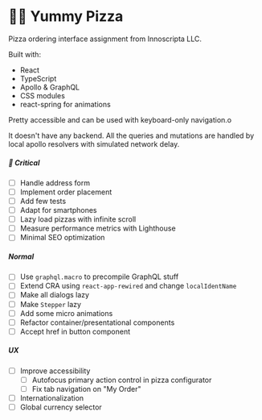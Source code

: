 # 🍕😋 Yummy Pizza

Pizza ordering interface assignment from Innoscripta LLC.

Built with:

- React
- TypeScript
- Apollo & GraphQL
- CSS modules
- react-spring for animations

Pretty accessible and can be used with keyboard-only navigation.o

It doesn't have any backend. All the queries and mutations are handled by local apollo resolvers with simulated network delay.

##### 📌 Critical

- [ ] Handle address form
- [ ] Implement order placement
- [ ] Add few tests
- [ ] Adapt for smartphones
- [ ] Lazy load pizzas with infinite scroll
- [ ] Measure performance metrics with Lighthouse
- [ ] Minimal SEO optimization

##### Normal

- [ ] Use `graphql.macro` to precompile GraphQL stuff
- [ ] Extend CRA using `react-app-rewired` and change `localIdentName`
- [ ] Make all dialogs lazy
- [ ] Make `Stepper` lazy
- [ ] Add some micro animations
- [ ] Refactor container/presentational components
- [ ] Accept href in button component

##### UX

- [ ] Improve accessibility
  - [ ] Autofocus primary action control in pizza configurator
  - [ ] Fix tab navigation on "My Order"
- [ ] Internationalization
- [ ] Global currency selector
